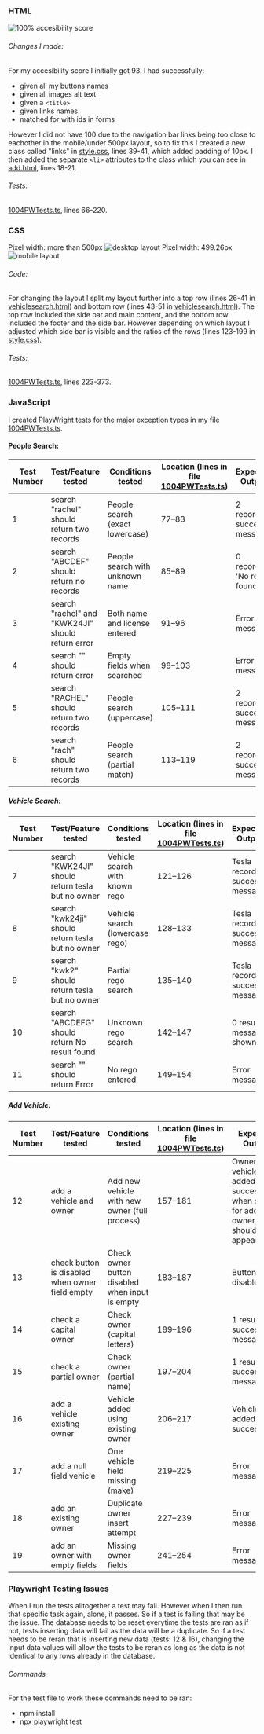 ### HTML
![100% accesibility score](accessibility.png)
###### Changes I made:
For my accesibility score I initially got 93.
I had successfully:
- given all my buttons names
- given all images alt text
- given a `<title>`
- given links names
- matched for with ids in forms

However I did not have 100 due to the navigation bar links being too close to eachother in the mobile/under 500px layout, so to fix this I created a new class called "links" in [style.css](style.css), lines 39-41, which added padding of 10px. I then added the separate `<li>` attributes to the class which you can see in [add.html](add.html), lines 18-21.

###### Tests:
[1004PWTests.ts](1004PWTests.spec.ts), lines 66-220.

### CSS
Pixel width: more than 500px
![desktop layout](desktop.png)
Pixel width: 499.26px
![mobile layout](mobile.png)
###### Code:
For changing the layout I split my layout further into a top row (lines 26-41 in [vehiclesearch.html](vehiclesearch.html)) and bottom row (lines 43-51 in [vehiclesearch.html](vehiclesearch.html)). The top row included the side bar and main content, and the bottom row included the footer and the side bar. However depending on which layout I adjusted which side bar is visible and the ratios of the rows (lines 123-199 in [style.css](style.css)).
###### Tests:
[1004PWTests.ts](1004PWTests.spec.ts), lines 223-373.


### JavaScript
I created PlayWright tests for the major exception types in my file [1004PWTests.ts](1004PWTests.spec.ts).

#### People Search:
|Test Number|Test/Feature tested|Conditions tested |Location (lines in file [1004PWTests.ts](1004PWTests.spec.ts))|Expected Output|
|----|---------------------|-------------------|---------------------------|-----------------|
|1|search "rachel" should return two records|People search (exact lowercase)|77–83|2 records, success message|
|2|search "ABCDEF" should return no records|People search with unknown name|85–89|0 records, 'No result found'|
|3|search "rachel" and "KWK24JI" should return error|Both name and license entered|91–96|Error message|
|4|search "" should return error|Empty fields when searched|98–103|Error message|
|5|search "RACHEL" should return two records|People search (uppercase)|105–111|2 records, success message|
|6|search "rach" should return two records|People search (partial match)|113–119|2 records, success message|



##### Vehicle Search:
|Test Number|Test/Feature tested|Conditions tested |Location (lines in file [1004PWTests.ts](1004PWTests.spec.ts))|Expected Output|
|----|---------------------|-------------------|---------------------------|-----------------|
|7|search "KWK24JI" should return tesla but no owner|Vehicle search with known rego|121–126|Tesla record, success message|
|8|search "kwk24ji" should return tesla but no owner|Vehicle search (lowercase rego)|128–133|Tesla record, success message|
|9|search "kwk2" should return tesla but no owner|Partial rego search|135–140|Tesla record, success message|
|10|search "ABCDEFG" should return No result found|Unknown rego search|142–147|0 results, message shown|
|11|search "" should return Error|No rego entered|149–154|Error message|



##### Add Vehicle:
|Test Number|Test/Feature tested|Conditions tested |Location (lines in file [1004PWTests.ts](1004PWTests.spec.ts))|Expected Output|
|----|---------------------|-------------------|---------------------------|-----------------|
|12|add a vehicle and owner|Add new vehicle with new owner (full process)|157–181|Owner and vehicle added successfully, when search for added owner, should appear|
|13|check button is disabled when owner field empty|Check owner button disabled when input is empty|183–187|Button is disabled|
|14|check a capital owner|Check owner (capital letters)|189–196|1 result, success message|
|15|check a partial owner|Check owner (partial name)|197–204|1 result, success message|
|16|add a vehicle existing owner|Vehicle added using existing owner|206–217|Vehicle added successfully|
|17|add a null field vehicle|One vehicle field missing (make)|219–225|Error message|
|18|add an existing owner|Duplicate owner insert attempt|227–239|Error message|
|19|add an owner with empty fields|Missing owner fields|241–254|Error message|

### Playwright Testing Issues
When I run the tests alltogether a test may fail. However when I then run that specific task again, alone, it passes. So if a test is failing that may be the issue. The database needs to be reset everytime the tests are ran as if not, tests inserting data will fail as the data will be a duplicate. So if a test needs to be reran that is inserting new data (tests: 12 & 16), changing the input data values will allow the tests to be reran as long as the data is not identical to any rows already in the database.
###### Commands
For the test file to work these commands need to be ran:
- npm install
- npx playwright test
